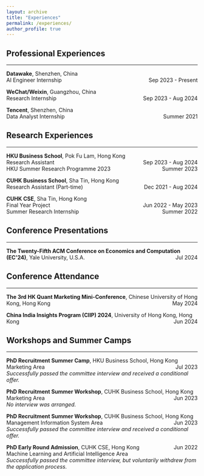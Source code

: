 ```yaml
---
layout: archive
title: "Experiences"
permalink: /experiences/
author_profile: true
---
```


## Professional Experiences
---
**Datawake**, Shenzhen, China \
AI Engineer Internship <span style="float: right;">Sep 2023 - Present</span>

**WeChat/Weixin**, Guangzhou, China \
Research Internship <span style="float: right;">Sep 2023 - Aug 2024</span>

**Tencent**, Shenzhen, China \
Data Analyst Internship <span style="float: right;">Summer 2021</span>

## Research Experiences
---
**HKU Business School**, Pok Fu Lam, Hong Kong \
Research Assistant <span style="float: right;">Sep 2023 - Aug 2024</span> \
HKU Summer Research Programme 2023 <span style="float: right;">Summer 2023</span>

**CUHK Business School**, Sha Tin, Hong Kong \
Research Assistant (Part-time) <span style="float: right;">Dec 2021 - Aug 2024</span>

**CUHK CSE**, Sha Tin, Hong Kong \
Final Year Project <span style="float: right;">Jun 2022 - May 2023</span> \
Summer Research Internship <span style="float: right;">Summer 2022</span>

## Conference Presentations
---
**The Twenty-Fifth ACM Conference on Economics and Computation (EC'24)**, Yale University, U.S.A. <span style="float: right;">Jul 2024</span>

## Conference Attendance
---
**The 3rd HK Quant Marketing Mini-Conference**, Chinese University of Hong Kong, Hong Kong <span style="float: right;">May 2024</span>

**China India Insights Program (CIIP) 2024**, University of Hong Kong, Hong Kong <span style="float: right;">Jun 2024</span>

## Workshops and Summer Camps
---
**PhD Recruitment Summer Camp**, HKU Business School, Hong Kong <span style="float: right;">Jul 2023</span> \
Marketing Area \
*Successfully passed the committee interview and received a conditional offer.*

**PhD Recruitment Summer Workshop**, CUHK Business School, Hong Kong <span style="float: right;">Jun 2023</span> \
Marketing Area \
*No interview was arranged.*

**PhD Recruitment Summer Workshop**, CUHK Business School, Hong Kong <span style="float: right;">Jun 2023</span> \
Management Information System Area \
*Successfully passed the committee interview and received a conditional offer.*

**PhD Early Round Admission**, CUHK CSE, Hong Kong <span style="float: right;">Jun 2022</span> \
Machine Learning and Artificial Intelligence Area \
*Successfully passed the committee interview, but voluntarily withdrew from the application process.*